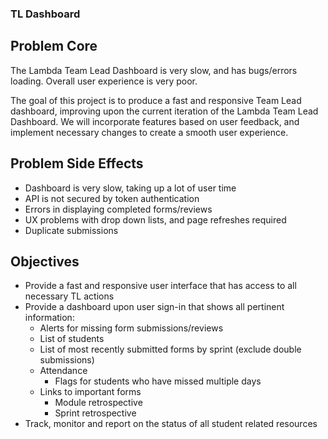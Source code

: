 ### TL Dashboard

## Problem Core
The Lambda Team Lead Dashboard is very slow, and has bugs/errors loading.  Overall user experience is very poor.

The goal of this project is to produce a fast and responsive Team Lead dashboard, improving upon the current iteration of the Lambda Team Lead Dashboard.  We will incorporate features based on user feedback, and implement necessary changes to create a smooth user experience.

## Problem Side Effects

- Dashboard is very slow, taking up a lot of user time
- API is not secured by token authentication
- Errors in displaying completed forms/reviews
- UX problems with drop down lists, and page refreshes required
- Duplicate submissions

## Objectives

- Provide a fast and responsive user interface that has access to all necessary TL actions
- Provide a dashboard upon user sign-in that shows all pertinent information:
    - Alerts for missing form submissions/reviews
    - List of students
    - List of most recently submitted forms by sprint (exclude double submissions)
    - Attendance
        - Flags for students who have missed multiple days
    - Links to important forms
        - Module retrospective
        - Sprint retrospective
- Track, monitor and report on the status of all student related resources